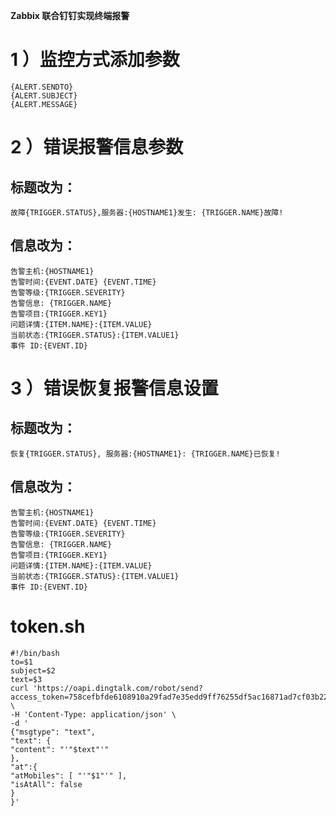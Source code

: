 **Zabbix 联合钉钉实现终端报警**

# 1 ）监控方式添加参数

```auto
{ALERT.SENDTO}
{ALERT.SUBJECT}
{ALERT.MESSAGE}
```

# 2 ）错误报警信息参数

## 标题改为：

```auto
故障{TRIGGER.STATUS},服务器:{HOSTNAME1}发生: {TRIGGER.NAME}故障!
```

## 信息改为：

```auto
告警主机:{HOSTNAME1}
告警时间:{EVENT.DATE} {EVENT.TIME}
告警等级:{TRIGGER.SEVERITY}
告警信息: {TRIGGER.NAME}
告警项目:{TRIGGER.KEY1}
问题详情:{ITEM.NAME}:{ITEM.VALUE}
当前状态:{TRIGGER.STATUS}:{ITEM.VALUE1}
事件 ID:{EVENT.ID}
```

# 3 ）错误恢复报警信息设置

## 标题改为：

```auto
恢复{TRIGGER.STATUS}, 服务器:{HOSTNAME1}: {TRIGGER.NAME}已恢复!
```

## 信息改为：

```auto
告警主机:{HOSTNAME1}
告警时间:{EVENT.DATE} {EVENT.TIME}
告警等级:{TRIGGER.SEVERITY}
告警信息: {TRIGGER.NAME}
告警项目:{TRIGGER.KEY1}
问题详情:{ITEM.NAME}:{ITEM.VALUE}
当前状态:{TRIGGER.STATUS}:{ITEM.VALUE1}
事件 ID:{EVENT.ID}
```

# token.sh

```
#!/bin/bash
to=$1
subject=$2
text=$3
curl 'https://oapi.dingtalk.com/robot/send?access_token=758cefbfde6108910a29fad7e35edd9ff76255df5ac16871ad7cf03b2262a7fc' \
-H 'Content-Type: application/json' \
-d '
{"msgtype": "text",
"text": {
"content": "'"$text"'"
},
"at":{
"atMobiles": [ "'"$1"'" ],
"isAtAll": false
}
}'
```